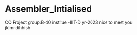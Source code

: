 # Assembler_Intialised
CO Project  group:B-40 institue -IIIT-D yr-2023 
nice to meet you 
jklmndihhish